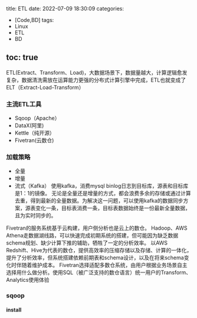 title: ETL
date: 2022-07-09 18:30:09
categories:
- [Code,BD]
tags:
- Linux
- ETL
- BD
  
toc: true
---
ETL(Extract、Transform、Load)，大数据场景下，数据量越大，计算逻辑愈发复杂，数据清洗需放在运算能力更强的分布式计算引擎中完成，ETL也就变成了ELT（Extract-Load-Transform）
<!--more-->
### 主流ETL工具
- Sqoop（Apache）
- DataX(阿里)
- Kettle（纯开源）
- Fivetran(云数仓)
### 加载策略
- 全量
- 增量
- 流式（Kafka）
使用kafka，消费mysql binlog日志到目标库，源表和目标库是1：1的镜像。
无论是全量还是增量的方式，都会浪费多余的存储或通过计算去重，得到最新的全量数据。为解决这一问题，可以使用kafka的数据同步方案，源表变化一条，目标表消费一条，目标表数据始终是一份最新全量数据，且为实时同步的。


Fivetran的服务系统基于云构建，用户侧分析也是云上的数仓。 Hadoop、AWS Athena走数据湖线路，可以快速完成初期系统的搭建，但可能因为缺乏数据schema规划、缺少计算下推的辅助，牺牲了一定的分析效率。 以AWS Redshift、Hive为代表的数仓，提供高效率的压缩存储以及存储、计算的一体化，提升了分析效率，但系统搭建依赖前期表和schema设计，以及在将来schema变化时伴随着维护成本。 Fivetran选择适配多数仓系统，由用户根据业务场景自主选择用什么做分析。使用SQL（被广泛支持的数仓语言）统一用户的Transform、Analytics使用体验


### sqoop



#### install


